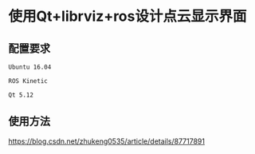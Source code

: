 # 使用Qt+librviz+ros设计点云显示界面

## 配置要求
`Ubuntu 16.04`

`ROS Kinetic`

`Qt 5.12`

## 使用方法

https://blog.csdn.net/zhukeng0535/article/details/87717891 
